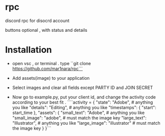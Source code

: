 # rpc

discord rpc for disocrd account

buttons optional , with status and details




# Installation

- open vsc , or terminal
    . type ``git clone https://github.com/mar1nara/rpc```

- Add assets(image) to your application

- Select images and clear all fields except PARTY ID and JOIN SECRET

- Now go to example.py, put your client id, and change the activity code according to your best fit
    . ````activity = {
            "state": "Adobe",  # anything you like
            "details": "Editing",  # anything you like
            "timestamps": {
                "start": start_time
            },
            "assets": {
                "small_text": "Adobe",  # anything you like
                "small_image": "adobe",  # must match the image key
                "large_text": "Illustrator",  # anything you like
                "large_image": "illustrator"  # must match the image key
            }
        }```
